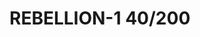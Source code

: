 # REBELLION-1                                                                                                           40/200
